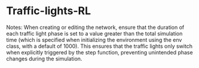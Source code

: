 # Traffic-lights-RL

Notes:
When creating or editing the network, ensure that the duration of each traffic light phase is set to a value greater than the total simulation time (which is specified when initializing the environment using the env class, with a default of 1000). This ensures that the traffic lights only switch when explicitly triggered by the step function, preventing unintended phase changes during the simulation.
